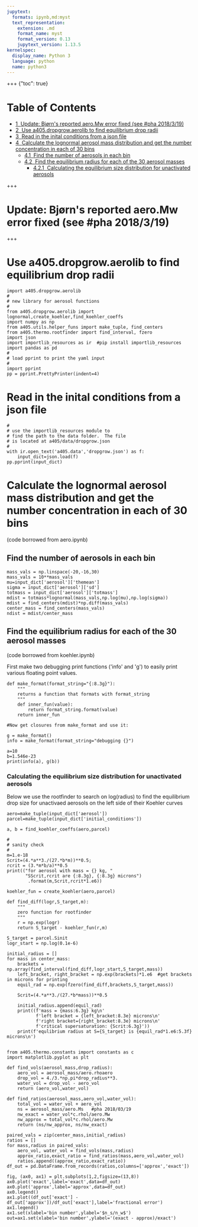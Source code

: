```yaml
---
jupytext:
  formats: ipynb,md:myst
  text_representation:
    extension: .md
    format_name: myst
    format_version: 0.13
    jupytext_version: 1.13.5
kernelspec:
  display_name: Python 3
  language: python
  name: python3
---
```


+++ {"toc": true}

<h1>Table of Contents<span class="tocSkip"></span></h1>
<div class="toc"><ul class="toc-item"><li><span><a href="#Update:---Bjørn's-reported-aero.Mw-error-fixed-(see-#pha-2018/3/19)" data-toc-modified-id="Update:---Bjørn's-reported-aero.Mw-error-fixed-(see-#pha-2018/3/19)-1"><span class="toc-item-num">1&nbsp;&nbsp;</span>Update:   Bjørn's reported aero.Mw error fixed (see #pha 2018/3/19)</a></span></li><li><span><a href="#Use-a405.dropgrow.aerolib-to-find-equilibrium-drop-radii" data-toc-modified-id="Use-a405.dropgrow.aerolib-to-find-equilibrium-drop-radii-2"><span class="toc-item-num">2&nbsp;&nbsp;</span>Use a405.dropgrow.aerolib to find equilibrium drop radii</a></span></li><li><span><a href="#Read-in-the-inital-conditions-from-a-json-file" data-toc-modified-id="Read-in-the-inital-conditions-from-a-json-file-3"><span class="toc-item-num">3&nbsp;&nbsp;</span>Read in the inital conditions from a json file</a></span></li><li><span><a href="#Calculate-the-lognormal-aerosol-mass-distribution-and-get-the-number-concentration-in-each-of-30-bins" data-toc-modified-id="Calculate-the-lognormal-aerosol-mass-distribution-and-get-the-number-concentration-in-each-of-30-bins-4"><span class="toc-item-num">4&nbsp;&nbsp;</span>Calculate the lognormal aerosol mass distribution and get the number concentration in each of 30 bins</a></span><ul class="toc-item"><li><span><a href="#Find-the-number-of-aerosols-in-each-bin" data-toc-modified-id="Find-the-number-of-aerosols-in-each-bin-4.1"><span class="toc-item-num">4.1&nbsp;&nbsp;</span>Find the number of aerosols in each bin</a></span></li><li><span><a href="#Find-the-equilibrium-radius-for-each-of-the-30-aerosol-masses" data-toc-modified-id="Find-the-equilibrium-radius-for-each-of-the-30-aerosol-masses-4.2"><span class="toc-item-num">4.2&nbsp;&nbsp;</span>Find the equilibrium radius for each of the 30 aerosol masses</a></span><ul class="toc-item"><li><span><a href="#Calculating-the-equilibrium-size-distribution-for-unactivated-aerosols" data-toc-modified-id="Calculating-the-equilibrium-size-distribution-for-unactivated-aerosols-4.2.1"><span class="toc-item-num">4.2.1&nbsp;&nbsp;</span>Calculating the equilibrium size distribution for unactivated aerosols</a></span></li></ul></li></ul></li></ul></div>

+++

# Update:   Bjørn's reported aero.Mw error fixed (see #pha 2018/3/19)

+++

# Use a405.dropgrow.aerolib to find equilibrium drop radii

```{code-cell} ipython3
import a405.dropgrow.aerolib
#
# new library for aerosol functions
#
from a405.dropgrow.aerolib import lognormal,create_koehler,find_koehler_coeffs
import numpy as np
from a405.utils.helper_funs import make_tuple, find_centers
from a405.thermo.rootfinder import find_interval, fzero
import json
import importlib_resources as ir  #pip install importlib_resources
import pandas as pd
#
# load pprint to print the yaml input
#
import pprint
pp = pprint.PrettyPrinter(indent=4)
```

# Read in the inital conditions from a json file

```{code-cell} ipython3
#
# use the importlib_resources module to 
# find the path to the data folder.  The file
# is located at a405/data/dropgrow.json
#
with ir.open_text('a405.data','dropgrow.json') as f:
    input_dict=json.load(f)
pp.pprint(input_dict)
```

# Calculate the lognormal aerosol mass distribution and get the number concentration in each of 30 bins

(code borrowed from aero.ipynb)

## Find the number of aerosols in each bin

```{code-cell} ipython3
mass_vals = np.linspace(-20,-16,30)
mass_vals = 10**mass_vals
mu=input_dict['aerosol']['themean']
sigma = input_dict['aerosol']['sd']
totmass = input_dict['aerosol']['totmass']
mdist = totmass*lognormal(mass_vals,np.log(mu),np.log(sigma))
mdist = find_centers(mdist)*np.diff(mass_vals)
center_mass = find_centers(mass_vals)
ndist = mdist/center_mass
```

## Find the equilibrium radius for each of the 30 aerosol masses

(code borrowed from koehler.ipynb)

First make two debugging print functions ('info' and 'g') to easily print various floating point values.

```{code-cell} ipython3
def make_format(format_string="{:8.3g}"):
    """
    returns a function that formats with format_string
    """
    def inner_fun(value):
        return format_string.format(value)
    return inner_fun

#Now get closures from make_format and use it:

g = make_format()
info = make_format(format_string="debugging {}")

a=10
b=1.546e-23
print(info(a), g(b))
```

### Calculating the equilibrium size distribution for unactivated aerosols

Below we use the rootfinder to search on log(radius) to find the equilibrium
drop size for unactivaed aerosols on the left side of their Koehler curves

```{code-cell} ipython3
aero=make_tuple(input_dict['aerosol'])
parcel=make_tuple(input_dict['initial_conditions'])

a, b = find_koehler_coeffs(aero,parcel)

#
# sanity check
#
m=1.e-18
Scrit=(4.*a**3./(27.*b*m))**0.5;
rcrit = (3.*m*b/a)**0.5
print(("for aerosol with mass = {} kg, "
       "SScrit,rcrit are {:8.3g}, {:8.3g} microns")
        .format(m,Scrit,rcrit*1.e6))
```

```{code-cell} ipython3
koehler_fun = create_koehler(aero,parcel)

def find_diff(logr,S_target,m):
    """
    zero function for rootfinder
    """
    r = np.exp(logr)
    return S_target - koehler_fun(r,m)

S_target = parcel.Sinit
logr_start = np.log(0.1e-6)

initial_radius = []
for mass in center_mass:
    brackets = np.array(find_interval(find_diff,logr_start,S_target,mass))
    left_bracket, right_bracket = np.exp(brackets)*1.e6  #get brackets in microns for printing
    equil_rad = np.exp(fzero(find_diff,brackets,S_target,mass))
    
    Scrit=(4.*a**3./(27.*b*mass))**0.5
    
    initial_radius.append(equil_rad)
    print((f'mass = {mass:6.3g} kg\n'
           f'left bracket = {left_bracket:8.3e} microns\n'
           f'right bracket={right_bracket:8.3e} microns\n'
           f'critical supersaturation: {Scrit:6.3g}'))
    print(f'equlibrium radius at S={S_target} is {equil_rad*1.e6:5.3f} microns\n')
   
```

```{code-cell} ipython3
from a405.thermo.constants import constants as c
import matplotlib.pyplot as plt

def find_vols(aerosol_mass,drop_radius):
    aero_vol = aerosol_mass/aero.rhoaero
    drop_vol = 4./3.*np.pi*drop_radius**3.
    water_vol = drop_vol - aero_vol
    return (aero_vol,water_vol)

def find_ratios(aerosol_mass,aero_vol,water_vol):
    total_vol = water_vol + aero_vol
    ns = aerosol_mass/aero.Ms   #pha 2018/03/19
    nw_exact = water_vol*c.rhol/aero.Mw
    nw_approx = total_vol*c.rhol/aero.Mw
    return (ns/nw_approx, ns/nw_exact)
    
paired_vals = zip(center_mass,initial_radius) 
ratios = []
for mass,radius in paired_vals:
    aero_vol, water_vol = find_vols(mass,radius)
    approx_ratio,exact_ratio = find_ratios(mass,aero_vol,water_vol)
    ratios.append((approx_ratio,exact_ratio))
df_out = pd.DataFrame.from_records(ratios,columns=['approx','exact'])
```

```{code-cell} ipython3
fig, (ax0, ax1) = plt.subplots(1,2,figsize=(13,8))
ax0.plot('exact',label='exact',data=df_out)
ax0.plot('approx',label='approx',data=df_out)
ax0.legend()
ax1.plot((df_out['exact'] - df_out['approx'])/df_out['exact'],label='fractional error')
ax1.legend()
ax1.set(xlabel='bin number',ylabel='$n_s/n_w$')
out=ax1.set(xlabel='bin number',ylabel='(exact - approx)/exact')
```
